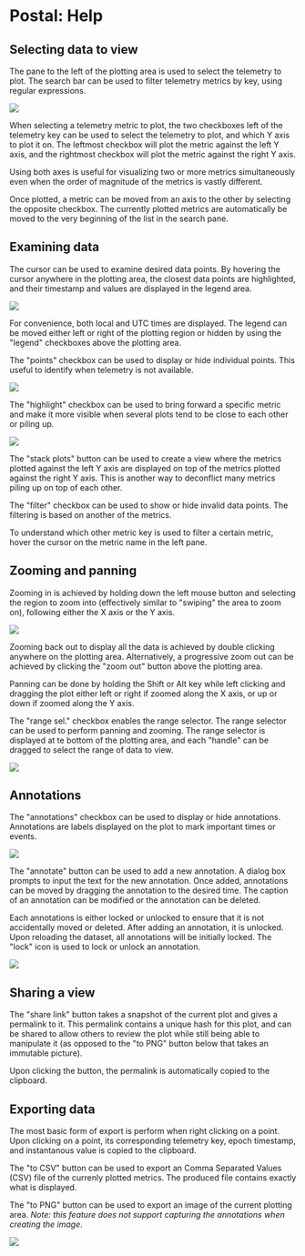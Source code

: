 Postal: Help
============

Selecting data to view
----------------------

The pane to the left of the plotting area is used to select the telemetry to
plot. The search bar can be used to filter telemetry metrics by key, using
regular expressions.

![](../contents/help/metrics-pane-regex.png)

When selecting a telemetry metric to plot, the two checkboxes left of the
telemetry key can be used to select the telemetry to plot, and which Y axis to
plot it on. The leftmost checkbox will plot the metric against the left Y axis,
and the rightmost checkbox will plot the metric against the right Y axis.

Using both axes is useful for visualizing two or more metrics simultaneously
even when the order of magnitude of the metrics is vastly different.

Once plotted, a metric can be moved from an axis to the other by selecting the
opposite checkbox. The currently plotted metrics are automatically be moved to
the very beginning of the list in the search pane.

Examining data
--------------

The cursor can be used to examine desired data points. By hovering the cursor
anywhere in the plotting area, the closest data points are highlighted, and
their timestamp and values are displayed in the legend area.

![](../contents/help/plot-legend.png)

For convenience, both local and UTC times are displayed. The legend can be moved
either left or right of the plotting region or hidden by using the "legend"
checkboxes above the plotting area.

The "points" checkbox can be used to display or hide individual points. This
useful to identify when telemetry is not available.

![](../contents/help/plot-points.png)

The "highlight" checkbox can be used to bring forward a specific metric and
make it more visible when several plots tend to be close to each other or
piling up.

![](../contents/help/plot-highlight.png)

The "stack plots" button can be used to create a view where the metrics plotted
against the left Y axis are displayed on top of the metrics plotted against the
right Y axis. This is another way to deconflict many metrics piling up on top of
each other.

The "filter" checkbox can be used to show or hide invalid data points. The
filtering is based on another of the metrics.

To understand which other metric key is used to filter a certain metric, hover
the cursor on the metric name in the left pane.

Zooming and panning
-------------------

Zooming in is achieved by holding down the left mouse button and selecting the
region to zoom into (effectively similar to "swiping" the area to zoom on),
following either the X axis or the Y axis.

![](../contents/help/zoom-horizontal.png)

Zooming back out to display all the data is achieved by double clicking anywhere
on the plotting area. Alternatively, a progressive zoom out can be achieved by
clicking the "zoom out" button above the plotting area.

Panning can be done by holding the Shift or Alt key while left clicking and
dragging the plot either left or right if zoomed along the X axis, or up or down
if zoomed along the Y axis.

The "range sel." checkbox enables the range selector. The range selector can be
used to perform panning and zooming. The range selector is displayed at te
bottom of the plotting area, and each "handle" can be dragged to select the
range of data to view.

![](../contents/help/rangesel.png)

Annotations
-----------

The "annotations" checkbox can be used to display or hide
annotations. Annotations are labels displayed on the plot to mark important
times or events.

![](../contents/help/annotations.png)

The "annotate" button can be used to add a new annotation. A dialog box prompts
to input the text for the new annotation. Once added, annotations can be moved
by dragging the annotation to the desired time. The caption of an annotation can
be modified or the annotation can be deleted.

Each annotations is either locked or unlocked to ensure that it is not
accidentally moved or deleted. After adding an annotation, it is unlocked. Upon
reloading the dataset, all annotations will be initially locked. The "lock" icon
is used to lock or unlock an annotation.

![](../contents/help/annotations-lock.png)

Sharing a view
--------------

The "share link" button takes a snapshot of the current plot and gives a
permalink to it. This permalink contains a unique hash for this plot, and can be
shared to allow others to review the plot while still being able to manipulate
it (as opposed to the "to PNG" button below that takes an immutable picture).

Upon clicking the button, the permalink is automatically copied to the
clipboard.

Exporting data
--------------

The most basic form of export is perform when right clicking on a point. Upon
clicking on a point, its corresponding telemetry key, epoch timestamp, and
instantanous value is copied to the clipboard.

The "to CSV" button can be used to export an Comma Separated Values (CSV) file
of the currenly plotted metrics. The produced file contains exactly what is
displayed.

The "to PNG" button can be used to export an image of the current plotting
area. _Note: this feature does not support capturing the annotations when
creating the image_.

![](../contents/help/export-png.png)
